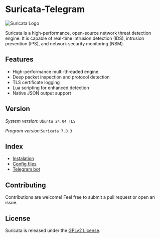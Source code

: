 # Suricata-Telegram

![Suricata Logo](https://suricata.io/wp-content/uploads/2023/09/Logo-Suricata-vert-whitetype-R.png)

Suricata is a high-performance, open-source network threat detection engine. It is capable of real-time intrusion detection (IDS), intrusion prevention (IPS), and network security monitoring (NSM).

## Features
- High-performance multi-threaded engine
- Deep packet inspection and protocol detection
- TLS certificate logging
- Lua scripting for enhanced detection
- Native JSON output support

## Version

*System version*: `Ubuntu 24.04 TLS`

*Program version*:`Suricata 7.0.3`

## Index
- [Instalation](/docs/install.md)
- [Config files](/docs/config.md)
- [Telegram bot](/docs/telbot.md)

## Contributing
Contributions are welcome! Feel free to submit a pull request or open an issue.

## License
Suricata is released under the [GPLv2 License](https://www.gnu.org/licenses/old-licenses/gpl-2.0.html).
